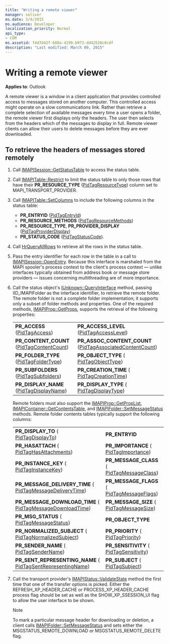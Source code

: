 ```yaml
---
title: "Writing a remote viewer"
manager: soliver
ms.date: 3/9/2015
ms.audience: Developer
localization_priority: Normal
api_type:
- COM
ms.assetid: f4d7d42f-688a-4199-b972-dd42528c0cdf
description: "Last modified: March 09, 2015"
---
```


# Writing a remote viewer

**Applies to**: Outlook 
  
A remote viewer is a window in a client application that provides controlled access to messages stored on another computer. This controlled access might operate on a slow communications link. Rather than retrieve a complete selection of available messages every time a user opens a folder, the remote viewer first displays only the headers. The user then selects from the headers which of the messages to display in full. Remote viewer clients can allow their users to delete messages before they are ever downloaded. 
  
## To retrieve the headers of messages stored remotely
  
1. Call [IMAPISession::GetStatusTable](imapisession-getstatustable.md) to access the status table. 
    
2. Call [IMAPITable::Restrict](imapitable-restrict.md) to limit the status table to only those rows that have their **PR\_RESOURCE\_TYPE** ([PidTagResourceType](pidtagresourcetype-canonical-property.md)) column set to MAPI\_TRANSPORT\_PROVIDER. 
    
3. Call [IMAPITable::SetColumns](imapitable-setcolumns.md) to include the following columns in the status table: 
   - **PR\_ENTRYID** ([PidTagEntryId](pidtagentryid-canonical-property.md))
   - **PR\_RESOURCE\_METHODS** ([PidTagResourceMethods](pidtagresourcemethods-canonical-property.md))
   - **PR\_RESOURCE\_TYPE**, **PR\_PROVIDER\_DISPLAY** ([PidTagProviderDisplay](pidtagproviderdisplay-canonical-property.md))
   - **PR\_STATUS\_CODE** ([PidTagStatusCode](pidtagstatuscode-canonical-property.md)).
    
4. Call [HrQueryAllRows](hrqueryallrows.md) to retrieve all the rows in the status table. 
    
5. Pass the entry identifier for each row in the table in a call to [IMAPISession::OpenEntry](imapisession-openentry.md). Because this interface is marshaled from the MAPI spooler's process context to the client's process context — unlike interfaces typically obtained from address book or message store providers — issues concerning multithreading are of more importance. 
    
6. Call the status object's [IUnknown::QueryInterface](http://msdn.microsoft.com/library/54d5ff80-18db-43f2-b636-f93ac053146d.aspx) method, passing IID_IMAPIFolder as the interface identifier, to retrieve the remote folder. The remote folder is not a complete folder implementation; it supports only a subset of folder methods and properties. One of the required methods, [IMAPIProp::GetProps](imapiprop-getprops.md), supports the retrieval of the following properties:
    
    |||
    |:-----|:-----|
    |**PR\_ACCESS** ([PidTagAccess](pidtagaccess-canonical-property.md))  <br/> |**PR_ACCESS_LEVEL** ([PidTagAccessLevel](pidtagaccesslevel-canonical-property.md))  <br/> |
    |**PR_CONTENT_COUNT** ([PidTagContentCount](pidtagcontentcount-canonical-property.md))  <br/> |**PR_ASSOC_CONTENT_COUNT** ([PidTagAssociatedContentCount](pidtagassociatedcontentcount-canonical-property.md))  <br/> |
    |**PR_FOLDER_TYPE** ([PidTagFolderType](pidtagfoldertype-canonical-property.md))  <br/> |**PR_OBJECT_TYPE** ( [PidTagObjectType](pidtagobjecttype-canonical-property.md))  <br/> |
    |**PR\_SUBFOLDERS** ([PidTagSubfolders](pidtagsubfolders-canonical-property.md))  <br/> |**PR_CREATION_TIME** ( [PidTagCreationTime](pidtagcreationtime-canonical-property.md))  <br/> |
    |**PR_DISPLAY_NAME** ([PidTagDisplayName](pidtagdisplayname-canonical-property.md))  <br/> |**PR_DISPLAY_TYPE** ( [PidTagDisplayType](pidtagdisplaytype-canonical-property.md))  <br/> |
    
    Remote folders must also support the [IMAPIProp::GetPropList](imapiprop-getproplist.md), [IMAPIContainer::GetContentsTable](imapicontainer-getcontentstable.md), and [IMAPIFolder::SetMessageStatus](imapifolder-setmessagestatus.md) methods. Remote folder contents tables typically support the following columns: 
        
    |||
    |:-----|:-----|
    |**PR\_DISPLAY\_TO** ( [PidTagDisplayTo](pidtagdisplayto-canonical-property.md))  <br/> |**PR\_ENTRYID** <br/> |
    |**PR\_HASATTACH** ( [PidTagHasAttachments](pidtaghasattachments-canonical-property.md))  <br/> |**PR_IMPORTANCE** ( [PidTagImportance](pidtagimportance-canonical-property.md))  <br/> |
    |**PR_INSTANCE_KEY** ( [PidTagInstanceKey](pidtaginstancekey-canonical-property.md))  <br/> |**PR_MESSAGE_CLASS** ( [PidTagMessageClass](pidtagmessageclass-canonical-property.md))  <br/> |
    |**PR\_MESSAGE_DELIVERY_TIME** ( [PidTagMessageDeliveryTime](pidtagmessagedeliverytime-canonical-property.md))  <br/> |**PR_MESSAGE_FLAGS** ( [PidTagMessageFlags](pidtagmessageflags-canonical-property.md))  <br/> |
    |**PR\_MESSAGE_DOWNLOAD_TIME** ( [PidTagMessageDownloadTime](pidtagmessagedownloadtime-canonical-property.md))  <br/> |**PR_MESSAGE_SIZE** ( [PidTagMessageSize](pidtagmessagesize-canonical-property.md))  <br/> |
    |**PR_MSG_STATUS** ( [PidTagMessageStatus](pidtagmessagestatus-canonical-property.md))  <br/> |**PR_OBJECT_TYPE** <br/> |
    |**PR_NORMALIZED_SUBJECT** ( [PidTagNormalizedSubject](pidtagnormalizedsubject-canonical-property.md))  <br/> |**PR_PRIORITY** ( [PidTagPriority](pidtagpriority-canonical-property.md))  <br/> |
    |**PR_SENDER_NAME** ( [PidTagSenderName](pidtagsendername-canonical-property.md))  <br/> |**PR_SENSITIVITY** ( [PidTagSensitivity](pidtagsensitivity-canonical-property.md))  <br/> |
    |**PR\_SENT_REPRESENTING_NAME** ( [PidTagSentRepresentingName](pidtagsentrepresentingname-canonical-property.md))  <br/> |**PR_SUBJECT** ( [PidTagSubject](pidtagsubject-canonical-property.md))  <br/> |
   
7. Call the transport provider's [IMAPIStatus::ValidateState](imapistatus-validatestate.md) method the first time that one of the transfer options is picked. Either the REFRESH_XP_HEADER_CACHE or PROCESS_XP_HEADER_CACHE process flag should be set as well as the SHOW_XP_SSESSION_UI flag to allow the user interface to be shown. 
    
   > [!NOTE]
   > To mark a particular message header for downloading or deletion, a client calls [IMAPIFolder::SetMessageStatus](imapifolder-setmessagestatus.md) and sets either the MSGSTATUS_REMOTE_DOWNLOAD or MSGSTATUS_REMOTE_DELETE flag. 
  

